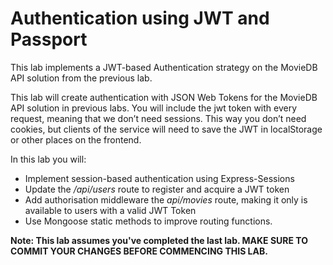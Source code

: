 # Authentication using JWT and Passport

This lab implements a JWT-based Authentication strategy on the MovieDB API solution from the previous lab.

This lab will create authentication with JSON Web Tokens for the MovieDB API solution in previous labs. You will include the jwt token with every request, meaning that we don’t need sessions. This way you don’t need cookies, but clients of the service will need to save the JWT in localStorage or other places on the frontend.

In this lab you will:

+ Implement session-based authentication using Express-Sessions
+ Update the */api/users* route to register and acquire a JWT token
+ Add authorisation middleware the *api/movies* route, making it only is available to users with a valid JWT Token
+ Use Mongoose static methods to improve routing functions. 
 
**Note: This lab assumes you've completed the last lab. MAKE SURE TO COMMIT YOUR CHANGES BEFORE COMMENCING THIS LAB.**


